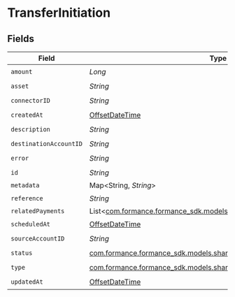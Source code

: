 # TransferInitiation


## Fields

| Field                                                                                                                         | Type                                                                                                                          | Required                                                                                                                      | Description                                                                                                                   | Example                                                                                                                       |
| ----------------------------------------------------------------------------------------------------------------------------- | ----------------------------------------------------------------------------------------------------------------------------- | ----------------------------------------------------------------------------------------------------------------------------- | ----------------------------------------------------------------------------------------------------------------------------- | ----------------------------------------------------------------------------------------------------------------------------- |
| `amount`                                                                                                                      | *Long*                                                                                                                        | :heavy_check_mark:                                                                                                            | N/A                                                                                                                           |                                                                                                                               |
| `asset`                                                                                                                       | *String*                                                                                                                      | :heavy_check_mark:                                                                                                            | N/A                                                                                                                           | USD                                                                                                                           |
| `connectorID`                                                                                                                 | *String*                                                                                                                      | :heavy_check_mark:                                                                                                            | N/A                                                                                                                           |                                                                                                                               |
| `createdAt`                                                                                                                   | [OffsetDateTime](https://docs.oracle.com/javase/8/docs/api/java/time/OffsetDateTime.html)                                     | :heavy_check_mark:                                                                                                            | N/A                                                                                                                           |                                                                                                                               |
| `description`                                                                                                                 | *String*                                                                                                                      | :heavy_check_mark:                                                                                                            | N/A                                                                                                                           |                                                                                                                               |
| `destinationAccountID`                                                                                                        | *String*                                                                                                                      | :heavy_check_mark:                                                                                                            | N/A                                                                                                                           |                                                                                                                               |
| `error`                                                                                                                       | *String*                                                                                                                      | :heavy_check_mark:                                                                                                            | N/A                                                                                                                           |                                                                                                                               |
| `id`                                                                                                                          | *String*                                                                                                                      | :heavy_check_mark:                                                                                                            | N/A                                                                                                                           | XXX                                                                                                                           |
| `metadata`                                                                                                                    | Map<String, *String*>                                                                                                         | :heavy_minus_sign:                                                                                                            | N/A                                                                                                                           |                                                                                                                               |
| `reference`                                                                                                                   | *String*                                                                                                                      | :heavy_check_mark:                                                                                                            | N/A                                                                                                                           |                                                                                                                               |
| `relatedPayments`                                                                                                             | List<[com.formance.formance_sdk.models.shared.TransferInitiationPayments](../../models/shared/TransferInitiationPayments.md)> | :heavy_minus_sign:                                                                                                            | N/A                                                                                                                           |                                                                                                                               |
| `scheduledAt`                                                                                                                 | [OffsetDateTime](https://docs.oracle.com/javase/8/docs/api/java/time/OffsetDateTime.html)                                     | :heavy_check_mark:                                                                                                            | N/A                                                                                                                           |                                                                                                                               |
| `sourceAccountID`                                                                                                             | *String*                                                                                                                      | :heavy_check_mark:                                                                                                            | N/A                                                                                                                           |                                                                                                                               |
| `status`                                                                                                                      | [com.formance.formance_sdk.models.shared.TransferInitiationStatus](../../models/shared/TransferInitiationStatus.md)           | :heavy_check_mark:                                                                                                            | N/A                                                                                                                           |                                                                                                                               |
| `type`                                                                                                                        | [com.formance.formance_sdk.models.shared.TransferInitiationType](../../models/shared/TransferInitiationType.md)               | :heavy_check_mark:                                                                                                            | N/A                                                                                                                           |                                                                                                                               |
| `updatedAt`                                                                                                                   | [OffsetDateTime](https://docs.oracle.com/javase/8/docs/api/java/time/OffsetDateTime.html)                                     | :heavy_check_mark:                                                                                                            | N/A                                                                                                                           |                                                                                                                               |